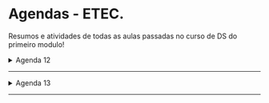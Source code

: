 # Agendas - ETEC. 

Resumos e atividades de todas as aulas passadas no curso de DS do primeiro modulo!
<br>

<details>
<summary>Agenda 12</summary>
<ul>
Introdução ao HTML
  
| [Agenda 12](https://github.com/astrelatte/ETEC_dsi_/tree/main/Agenda12) |
| ----------------------- |

</ul>
</details>

---

<details>
<summary>Agenda 13</summary>
<ul>
Introdução ao HTML
  
| [Agenda 13](https://github.com/astrelatte/ETEC_dsi_/tree/main/Agenda13) |
| ----------------------- |

</ul>
</details>

---
